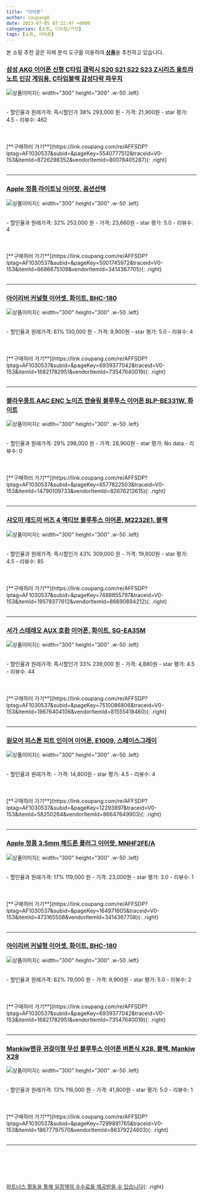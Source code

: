 ```yaml
---
title: "이어폰"
author: coupang6
date: 2023-07-05 07:22:47 +0800
categories: [쇼핑, 디이털/가전]
tags: [쇼핑, 이어폰]
---
```


본 쇼핑 추천 글은 자체 분석 도구를 이용하여 [**상품**](https://link.coupang.com/a/bao1ui)을 추천하고 있습니다.

### [삼성 AKG 이어폰 신형 C타입 갤럭시 S20 S21 S22 S23 Z시리즈 울트라 노트 인강 게임용, C타입블랙 감성다락 파우치](https://link.coupang.com/re/AFFSDP?lptag=AF1030537&subid=&pageKey=5540777512&traceid=V0-153&itemId=8726298352&vendorItemId=80078405287)

![상품이미지](https://thumbnail9.coupangcdn.com/thumbnails/remote/230x230ex/image/vendor_inventory/811a/48eb822f7a985c4b033b66aebce723a67106baf1ff374dc840ee693a41dd.jpg){: width="300" height="300" .w-50 .left}


<br>
- 할인율과 원래가격: 즉시할인가 38%  293,000   원
- 가격: 21,900원
- star 평가: 4.5
- 리뷰수: 462
<br>
<br>
<br>
<br>
[**구매하러 가기**](https://link.coupang.com/re/AFFSDP?lptag=AF1030537&subid=&pageKey=5540777512&traceid=V0-153&itemId=8726298352&vendorItemId=80078405287){: .right}
<br>
<br>

---

### [Apple 정품 라이트닝 이어팟, 옵션선택](https://link.coupang.com/re/AFFSDP?lptag=AF1030537&subid=&pageKey=5001745972&traceid=V0-153&itemId=6686675109&vendorItemId=3414367705)

![상품이미지](https://thumbnail7.coupangcdn.com/thumbnails/remote/230x230ex/image/product/image/vendoritem/2019/03/20/3414367705/a6fa268d-ffc1-499a-9b16-9b0c6416eba5.jpg){: width="300" height="300" .w-50 .left}


<br>
- 할인율과 원래가격: 32%  253,000   원
- 가격: 23,660원
- star 평가: 5.0
- 리뷰수: 4
<br>
<br>
<br>
<br>
[**구매하러 가기**](https://link.coupang.com/re/AFFSDP?lptag=AF1030537&subid=&pageKey=5001745972&traceid=V0-153&itemId=6686675109&vendorItemId=3414367705){: .right}
<br>
<br>

---

### [아이리버 커널형 이어셋, 화이트, BHC-180](https://link.coupang.com/re/AFFSDP?lptag=AF1030537&subid=&pageKey=6939377042&traceid=V0-153&itemId=16821782951&vendorItemId=73547640019)

![상품이미지](https://thumbnail8.coupangcdn.com/thumbnails/remote/230x230ex/image/retail/images/8500311947110586-80c290af-21dc-4eda-ab5b-5c78aace9f6b.jpg){: width="300" height="300" .w-50 .left}


<br>
- 할인율과 원래가격: 61%  130,000   원
- 가격: 9,900원
- star 평가: 5.0
- 리뷰수: 4
<br>
<br>
<br>
<br>
[**구매하러 가기**](https://link.coupang.com/re/AFFSDP?lptag=AF1030537&subid=&pageKey=6939377042&traceid=V0-153&itemId=16821782951&vendorItemId=73547640019){: .right}
<br>
<br>

---

### [블라우풍트 AAC ENC 노이즈 캔슬링 블루투스 이어폰 BLP-BE331W, 화이트](https://link.coupang.com/re/AFFSDP?lptag=AF1030537&subid=&pageKey=6577822503&traceid=V0-153&itemId=14790109733&vendorItemId=82676212615)

![상품이미지](https://thumbnail7.coupangcdn.com/thumbnails/remote/230x230ex/image/vendor_inventory/00a6/54c86d39dd4149a276455d8e0524d7fb5c89bb63d49632b53a81704698ec.jpg){: width="300" height="300" .w-50 .left}


<br>
- 할인율과 원래가격: 29%  298,000   원
- 가격: 28,900원
- star 평가: No data
- 리뷰수: 0
<br>
<br>
<br>
<br>
[**구매하러 가기**](https://link.coupang.com/re/AFFSDP?lptag=AF1030537&subid=&pageKey=6577822503&traceid=V0-153&itemId=14790109733&vendorItemId=82676212615){: .right}
<br>
<br>

---

### [샤오미 레드미 버즈 4 액티브 블루투스 이어폰, M2232E1, 블랙](https://link.coupang.com/re/AFFSDP?lptag=AF1030537&subid=&pageKey=7488855797&traceid=V0-153&itemId=19578377612&vendorItemId=86690894212)

![상품이미지](https://thumbnail7.coupangcdn.com/thumbnails/remote/230x230ex/image/retail/images/2023/07/26/10/4/01888971-6975-4dbe-8b52-1b89581bb40c.jpg){: width="300" height="300" .w-50 .left}


<br>
- 할인율과 원래가격: 즉시할인가 43%  309,000   원
- 가격: 19,800원
- star 평가: 4.5
- 리뷰수: 85
<br>
<br>
<br>
<br>
[**구매하러 가기**](https://link.coupang.com/re/AFFSDP?lptag=AF1030537&subid=&pageKey=7488855797&traceid=V0-153&itemId=19578377612&vendorItemId=86690894212){: .right}
<br>
<br>

---

### [서가 스테레오 AUX 호환 이어폰, 화이트, SG-EA35M](https://link.coupang.com/re/AFFSDP?lptag=AF1030537&subid=&pageKey=7510086806&traceid=V0-153&itemId=19676404106&vendorItemId=81555418460)

![상품이미지](https://thumbnail9.coupangcdn.com/thumbnails/remote/230x230ex/image/retail/images/40401912459336-3c48bf48-6ac1-4cbf-99a9-1fb05d5d9a50.jpg){: width="300" height="300" .w-50 .left}


<br>
- 할인율과 원래가격: 즉시할인가 33%  239,000   원
- 가격: 4,880원
- star 평가: 4.5
- 리뷰수: 44
<br>
<br>
<br>
<br>
[**구매하러 가기**](https://link.coupang.com/re/AFFSDP?lptag=AF1030537&subid=&pageKey=7510086806&traceid=V0-153&itemId=19676404106&vendorItemId=81555418460){: .right}
<br>
<br>

---

### [원모어 피스톤 피트 인이어 이어폰, E1009, 스페이스그레이](https://link.coupang.com/re/AFFSDP?lptag=AF1030537&subid=&pageKey=12293897&traceid=V0-153&itemId=58250264&vendorItemId=86647649903)

![상품이미지](https://thumbnail8.coupangcdn.com/thumbnails/remote/230x230ex/image/retail/images/8990703373868227-84e4b29c-9826-4500-82b4-1b15ad3c3e2e.jpg){: width="300" height="300" .w-50 .left}


<br>
- 할인율과 원래가격: 
- 가격: 14,800원
- star 평가: 4.5
- 리뷰수: 4
<br>
<br>
<br>
<br>
[**구매하러 가기**](https://link.coupang.com/re/AFFSDP?lptag=AF1030537&subid=&pageKey=12293897&traceid=V0-153&itemId=58250264&vendorItemId=86647649903){: .right}
<br>
<br>

---

### [Apple 정품 3.5mm 해드폰 플러그 이어팟, MNHF2FE/A](https://link.coupang.com/re/AFFSDP?lptag=AF1030537&subid=&pageKey=164971605&traceid=V0-153&itemId=473165508&vendorItemId=3414367708)

![상품이미지](https://thumbnail10.coupangcdn.com/thumbnails/remote/230x230ex/image/product/image/vendoritem/2019/03/21/3414367708/2f210f1b-7fde-41e7-a3cc-3f7121501a73.jpg){: width="300" height="300" .w-50 .left}


<br>
- 할인율과 원래가격: 17%  119,000   원
- 가격: 23,000원
- star 평가: 3.0
- 리뷰수: 1
<br>
<br>
<br>
<br>
[**구매하러 가기**](https://link.coupang.com/re/AFFSDP?lptag=AF1030537&subid=&pageKey=164971605&traceid=V0-153&itemId=473165508&vendorItemId=3414367708){: .right}
<br>
<br>

---

### [아이리버 커널형 이어셋, 화이트, BHC-180](https://link.coupang.com/re/AFFSDP?lptag=AF1030537&subid=&pageKey=6939377042&traceid=V0-153&itemId=16821782951&vendorItemId=73547640019)

![상품이미지](https://thumbnail8.coupangcdn.com/thumbnails/remote/230x230ex/image/retail/images/8500311947110586-80c290af-21dc-4eda-ab5b-5c78aace9f6b.jpg){: width="300" height="300" .w-50 .left}


<br>
- 할인율과 원래가격: 62%  79,000   원
- 가격: 9,900원
- star 평가: 5.0
- 리뷰수: 2
<br>
<br>
<br>
<br>
[**구매하러 가기**](https://link.coupang.com/re/AFFSDP?lptag=AF1030537&subid=&pageKey=6939377042&traceid=V0-153&itemId=16821782951&vendorItemId=73547640019){: .right}
<br>
<br>

---

### [Mankiw맨큐 귀걸이형 무선 블루투스 이어폰 버튼식 X28, 블랙, Mankiw X28](https://link.coupang.com/re/AFFSDP?lptag=AF1030537&subid=&pageKey=7299891765&traceid=V0-153&itemId=18677797570&vendorItemId=86379224603)

![상품이미지](https://thumbnail7.coupangcdn.com/thumbnails/remote/230x230ex/image/vendor_inventory/00b6/26d555af4b7a23b9eb74d9a2e1439a96ae2d76dc4cd1383b57a0d0cc459b.jpg){: width="300" height="300" .w-50 .left}


<br>
- 할인율과 원래가격: 13%  116,000   원
- 가격: 41,800원
- star 평가: 5.0
- 리뷰수: 1
<br>
<br>
<br>
<br>
[**구매하러 가기**](https://link.coupang.com/re/AFFSDP?lptag=AF1030537&subid=&pageKey=7299891765&traceid=V0-153&itemId=18677797570&vendorItemId=86379224603){: .right}
<br>
<br>

---
<br><br><br><br><br> [파트너스 활동을 통해 일정액의 수수료를 제공받을 수 있습니다](https://link.coupang.com/a/bao1ui){: .right}